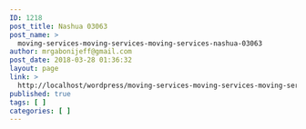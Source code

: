 ```yaml
---
ID: 1218
post_title: Nashua 03063
post_name: >
  moving-services-moving-services-moving-services-nashua-03063
author: mrgabonijeff@gmail.com
post_date: 2018-03-28 01:36:32
layout: page
link: >
  http://localhost/wordpress/moving-services-moving-services-moving-services-nashua-03063/
published: true
tags: [ ]
categories: [ ]
---
```

